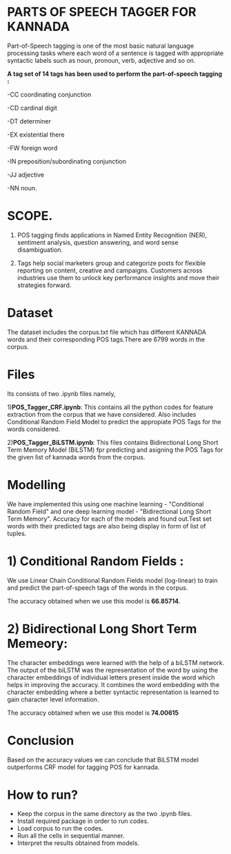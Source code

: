 # PARTS OF SPEECH TAGGER FOR KANNADA
Part-of-Speech tagging is one of the most basic natural language processing tasks where each word of a sentence is tagged with appropriate syntactic labels such as noun, pronoun, verb, adjective and so on. 

**A tag set of 14 tags has been used to perform the part-of-speech tagging :**

-CC coordinating conjunction

-CD cardinal digit

-DT determiner

-EX existential there

-FW foreign word

-IN preposition/subordinating conjunction

-JJ adjective

-NN noun.

# SCOPE. 
1. POS tagging finds applications in Named Entity Recognition (NER), sentiment analysis, question answering, and word sense disambiguation.

2. Tags help social marketers group and categorize posts for flexible reporting on content, creative and campaigns. Customers across industries use them to unlock key performance insights and move their strategies forward.


# Dataset
The dataset includes the corpus.txt file which has different KANNADA words and their corresponding POS tags.There are 6799 words in the corpus.


# Files
Its consists of two .ipynb files namely,


1)**POS_Tagger_CRF.ipynb**:
This contains all the python codes for feature extraction from the corpus that we have considered. Also includes Conditional Random Field Model to predict the appropiate POS Tags for the words considered.

2)**POS_Tagger_BiLSTM.ipynb**:
This files contains Bidirectional Long Short Term Memory Model (BiLSTM) fpr predicting and asigning the POS Tags for the given list of kannada words from the corpus.

# Modelling
We have implemented this using one machine learning - "Conditional Random Field" and one deep learning model - "Bidirectional Long Short Term Memory". Accuracy for each of the models and found out.Test set words with their predicted tags are also being display in form of list of tuples.

# 1) Conditional Random Fields :

We use Linear Chain Conditional Random Fields model (log-linear) to train and predict the part-of-speech tags of the words in the corpus.

The accuracy obtained when we use this model is **66.85714**.


# 2) Bidirectional Long Short Term Memeory:

The character embeddings were learned with the help of a biLSTM network. The output of the biLSTM was the representation of the word by using the character embeddings of individual letters present inside the word which helps in improving the accuracy.
It combines the word embedding with the character embedding where a better syntactic representation is learned to gain character level information.

The accuracy obtained when we use this model is **74.00615**




# Conclusion
Based on the accuracy values we can conclude that BiLSTM model outperforms CRF model for tagging POS for kannada.




# How to run?
- Keep the corpus in the same directory as the two .ipynb files.
- Install required package in order to run codes.
- Load corpus to run the codes.
- Run all the cells in sequential manner.
- Interpret the results obtained from models.
